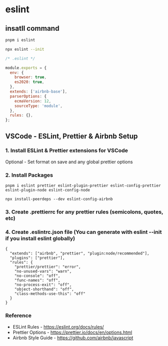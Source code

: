 # eslint

## insatll command
```bash 
pnpm i eslint

npx eslint --init
```

```js
/* .eslint */

module.exports = {
  env: {
    browser: true,
    es2020: true,
  },
  extends: ['airbnb-base'],
  parserOptions: {
    ecmaVersion: 12,
    sourceType: 'module',
  },
  rules: {},
};

```


## VSCode - ESLint, Prettier & Airbnb Setup

### 1. Install ESLint & Prettier extensions for VSCode
Optional - Set format on save and any global prettier options

### 2. Install Packages
```
pnpm i eslint prettier eslint-plugin-prettier eslint-config-prettier eslint-plugin-node eslint-config-node
```

```
npx install-peerdeps --dev eslint-config-airbnb
```

### 3. Create .prettierrc for any prettier rules (semicolons, quotes, etc)

### 4. Create .eslintrc.json file (You can generate with eslint --init if you install eslint globally)

```
{
  "extends": ["airbnb", "prettier", "plugin:node/recommended"],
  "plugins": ["prettier"],
  "rules": {
    "prettier/prettier": "error",
    "no-unused-vars": "warn",
    "no-console": "off",
    "func-names": "off",
    "no-process-exit": "off",
    "object-shorthand": "off",
    "class-methods-use-this": "off"
  }
}
```

### Reference
* ESLint Rules - https://eslint.org/docs/rules/
* Prettier Options - https://prettier.io/docs/en/options.html
* Airbnb Style Guide - https://github.com/airbnb/javascript